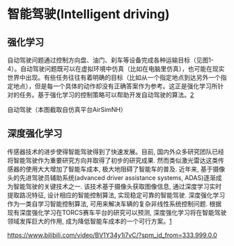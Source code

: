 

<!--
 * @version:
 * @Author:  StevenJokess（蔡舒起） https://github.com/StevenJokess
 * @Date: 2023-03-23 23:05:23
 * @LastEditors:  StevenJokess（蔡舒起） https://github.com/StevenJokess
 * @LastEditTime: 2023-04-03 21:09:34
 * @Description:
 * @Help me: 如有帮助，请赞助，失业3年了。![支付宝收款码](https://github.com/StevenJokess/d2rl/blob/master/img/%E6%94%B6.jpg)
 * @TODO::
 * @Reference:
-->
# 智能驾驶(Intelligent driving)

## 强化学习

自动驾驶问题通过控制方向盘、油门、刹车等设备完成各种运输目标（见图1-4）。自动驾驶问题既可以在虚拟环境中仿真（比如在电脑里仿真），也可能在现实世界中出现。有些任务往往有着明确的目标（比如从一个指定地点到达另外一个指定地点），但是每一个具体的动作却没有正确答案作为参考。这正是强化学习所针对的任务。基于强化学习的控制策略可以帮助开发自动驾驶的算法。[2]

自动驾驶（本图截取自仿真平台AirSimNH）

## 深度强化学习

传感器技术的进步使得智能驾驶得到了快速发展。目前, 国内外众多研究团队已经将智能驾驶作为重要研究方向并取得了初步的研究成果. 然而类似激光雷达这类传感器的使用大大增加了智能车成本, 极大地阻碍了智能车的普及. 近年来, 基于摄像头的先进驾驶员辅助系统(advanced driver assistance systems, ADAS)逐渐成为智能驾驶的关键技术之一. 该技术基于摄像头获取图像信息, 通过深度学习实时提取路况特征, 设计相应的智能控制算法, 实现稳定可靠的智能驾驶. 深度强化学习作为一类自学习智能控制算法, 可用来解决车辆的复杂非线性系统控制问题. 根据现有深度强化学习在TORCS赛车平台的研究可以预测, 深度强化学习将在智能驾驶领域发挥巨大的作用, 成为降低智能车成本的一个可行方案。[1]

[1]: http://pg.jrj.com.cn/acc/Res/CN_RES/INDUS/2023/2/9/27c20431-8ed3-4562-83b5-5c82706f28a5.pdf
[2]: https://developer.aliyun.com/article/718967

https://www.bilibili.com/video/BV1Y34y1i7vC/?spm_id_from=333.999.0.0
